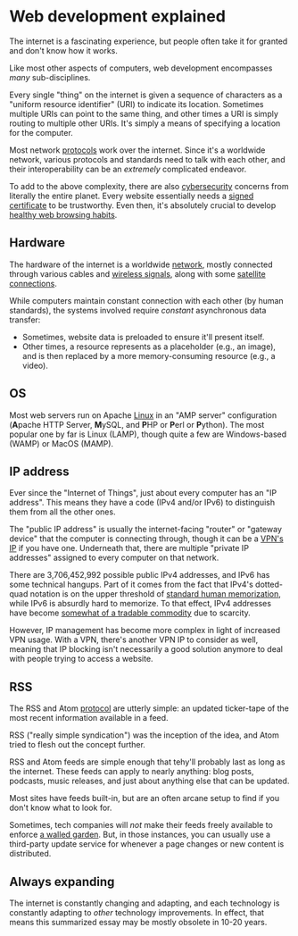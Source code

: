 
# Web development explained

The internet is a fascinating experience, but people often take it for granted and don't know how it works.

Like most other aspects of computers, web development encompasses *many* sub-disciplines.

Every single "thing" on the internet is given a sequence of characters as a "uniform resource identifier" (URI) to indicate its location. Sometimes multiple URIs can point to the same thing, and other times a URI is simply routing to multiple other URIs. It's simply a means of specifying a location for the computer.

Most network [protocols](standards-computers.md) work over the internet. Since it's a worldwide network, various protocols and standards need to talk with each other, and their interoperability can be an *extremely* complicated endeavor.

To add to the above complexity, there are also [cybersecurity](computers-cysec.md) concerns from literally the entire planet. Every website essentially needs a [signed certificate](computers-cysec-authentication.md) to be trustworthy. Even then, it's absolutely crucial to develop [healthy web browsing habits](computers-cysec.md).

## Hardware

The hardware of the internet is a worldwide [network](networks-computer.md), mostly connected through various cables and [wireless signals](radio.md), along with some [satellite connections](logistics-navigation.md).

While computers maintain constant connection with each other (by human standards), the systems involved require *constant* asynchronous data transfer:

- Sometimes, website data is preloaded to ensure it'll present itself.
- Other times, a resource represents as a placeholder (e.g., an image), and is then replaced by a more memory-consuming resource (e.g., a video).

## OS

Most web servers run on Apache [Linux](computers-os-unix.md) in an "AMP server" configuration (**A**pache HTTP Server, **M**ySQL, and **P**HP or **P**erl or **P**ython). The most popular one by far is Linux (LAMP), though quite a few are Windows-based (WAMP) or MacOS (MAMP).

## IP address

Ever since the "Internet of Things", just about every computer has an "IP address". This means they have a code (IPv4 and/or IPv6) to distinguish them from all the other ones.

The "public IP address" is usually the internet-facing "router" or "gateway device" that the computer is connecting through, though it can be a [VPN's IP](computers-cysec.md) if you have one. Underneath that, there are multiple "private IP addresses" assigned to every computer on that network.

There are 3,706,452,992 possible public IPv4 addresses, and IPv6 has some technical hangups. Part of it comes from the fact that IPv4's dotted-quad notation is on the upper threshold of [standard human memorization](mind-memory.md), while IPv6 is absurdly hard to memorize. To that effect, IPv4 addresses have become [somewhat of a tradable commodity](economics.md) due to scarcity.

However, IP management has become more complex in light of increased VPN usage. With a VPN, there's another VPN IP to consider as well, meaning that IP blocking isn't necessarily a good solution anymore to deal with people trying to access a website.

## RSS

The RSS and Atom [protocol](standards-computers.md) are utterly simple: an updated ticker-tape of the most recent information available in a feed.

RSS ("really simple syndication") was the inception of the idea, and Atom tried to flesh out the concept further.

RSS and Atom feeds are simple enough that tehy'll probably last as long as the internet. These feeds can apply to nearly anything: blog posts, podcasts, music releases, and just about anything else that can be updated.

Most sites have feeds built-in, but are an often arcane setup to find if you don't know what to look for.

Sometimes, tech companies will *not* make their feeds freely available to enforce [a walled garden](faang.md). But, in those instances, you can usually use a third-party update service for whenever a page changes or new content is distributed.

## Always expanding

The internet is constantly changing and adapting, and each technology is constantly adapting to *other* technology improvements. In effect, that means this summarized essay may be mostly obsolete in 10-20 years.
